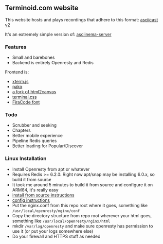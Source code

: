 ## Terminoid.com website
This website hosts and plays recordings that adhere to this format: [asciicast v2](https://docs.asciinema.org/manual/asciicast/v2/)

It's an extremely simple version of: [asciinema-server](https://github.com/asciinema/asciinema-server)

### Features
- Small and barebones
- Backend is entirely Openresty and Redis

Frontend is:
- [xterm.js](https://xtermjs.org)
- [pako](https://github.com/nodeca/pako)
- [a fork of html2canvas](https://github.com/yorickshan/html2canvas-pro)
- [terminal.css](https://github.com/Gioni06/terminal.css)
- [FiraCode font](https://github.com/tonsky/FiraCode)

### Todo
- Scrubber and seeking
- Chapters
- Better mobile experience
- Pipeline Redis queries
- Better loading for Popular/Discover

### Linux Installation
- Install Openresty from apt or whatever
- Requires Redis >= 6.2.0.  Right now apt/snap may be installing 6.0.x, so build it from source
- It took me around 5 minutes to build it from source and configure it on ARM64, it's really easy
- [install from source instructions](https://redis.io/docs/latest/operate/oss_and_stack/install/install-redis/install-redis-from-source/)
- [config instructions](https://redis.io/docs/latest/operate/oss_and_stack/install/install-redis/#install-redis-properly)
- Put the nginx.conf from this repo root where it goes, something like `/usr/local/openresty/nginx/conf`
- Copy the directory structure from repo root wherever your html goes, something like `/usr/local/openresty/nginx/html`
- mkdir `/var/log/openresty` and make sure openresty has permission to use it (or put your logs somewhere else)
- Do your firewall and HTTPS stuff as needed
